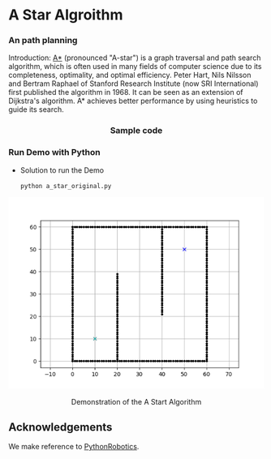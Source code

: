 # A Star Algroithm
### An path planning 
Introduction: [A*](https://en.wikipedia.org/wiki/A*_search_algorithm) (pronounced "A-star") is a graph traversal and path search algorithm, which is often used in many fields of computer science due to its completeness, optimality, and optimal efficiency. Peter Hart, Nils Nilsson and Bertram Raphael of Stanford Research Institute (now SRI International) first published the algorithm in 1968. It can be seen as an extension of Dijkstra's algorithm. A* achieves better performance by using heuristics to guide its search.


<p align="center">
  <h3 align="center">Sample code</h3>
</p>

### Run Demo with Python   

- Solution to run the Demo
  ```bash
  python a_star_original.py
  ```
<p align="center">
  <img width="712pix" src="animation.gif">
</p>

<center> Demonstration of the A Start Algorithm </center>

## Acknowledgements
We make reference to [PythonRobotics](https://github.com/AtsushiSakai/PythonRobotics).
